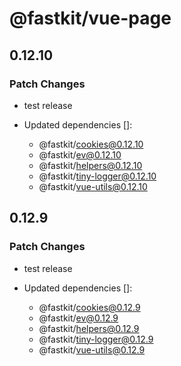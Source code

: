 # @fastkit/vue-page

## 0.12.10

### Patch Changes

- test release

- Updated dependencies []:
  - @fastkit/cookies@0.12.10
  - @fastkit/ev@0.12.10
  - @fastkit/helpers@0.12.10
  - @fastkit/tiny-logger@0.12.10
  - @fastkit/vue-utils@0.12.10

## 0.12.9

### Patch Changes

- test release

- Updated dependencies []:
  - @fastkit/cookies@0.12.9
  - @fastkit/ev@0.12.9
  - @fastkit/helpers@0.12.9
  - @fastkit/tiny-logger@0.12.9
  - @fastkit/vue-utils@0.12.9
